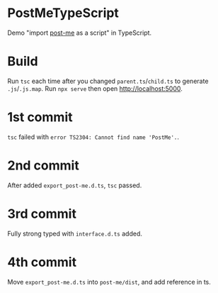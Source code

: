 # PostMeTypeScript
Demo "import [post-me](https://github.com/alesgenova/post-me) as a script" in TypeScript.

# Build
Run `tsc` each time after you changed `parent.ts`/`child.ts` to generate `.js`/`.js.map`.
Run `npx serve` then open [http://localhost:5000](http://localhost:5000).

# 1st commit
`tsc` failed with `error TS2304: Cannot find name 'PostMe'.`.

# 2nd commit
After added `export_post-me.d.ts`, `tsc` passed.

# 3rd commit
Fully strong typed with `interface.d.ts` added.

# 4th commit
Move `export_post-me.d.ts` into `post-me/dist`, and add reference in ts.